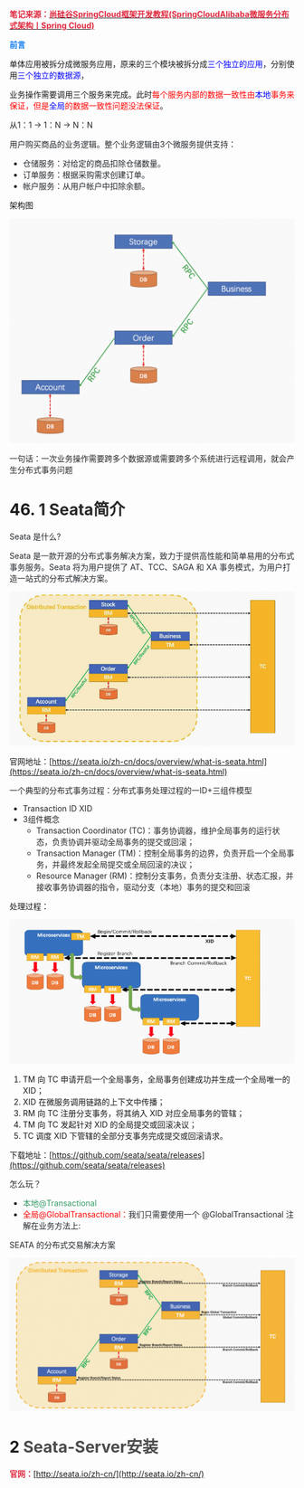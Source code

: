 **<font style="color:#DF2A3F;">笔记来源：</font>**[**<font style="color:#DF2A3F;">尚硅谷SpringCloud框架开发教程(SpringCloudAlibaba微服务分布式架构丨Spring Cloud)</font>**](https://www.bilibili.com/video/BV18E411x7eT/?spm_id_from=333.337.search-card.all.click&vd_source=e8046ccbdc793e09a75eb61fe8e84a30)

**<font style="color:#DF2A3F;"></font>**

**<font style="color:#117CEE;">前言</font>**

单体应用被拆分成微服务应用，原来的三个模块被拆分成<font style="color:#0000ff;">三个独立的应用</font>，分别使用<font style="color:#0000ff;">三个独立的数据源</font>，

业务操作需要调用三个服务来完成。此时<font style="color:#ff0000;">每个服务内部的数据一致性由</font><font style="color:#0000ff;">本地</font><font style="color:#ff0000;">事务来保证，但是</font><font style="color:#0000ff;">全局</font><font style="color:#ff0000;">的数据一致性问题没法保证</font>。

<font style="color:#282828;">从1：1 -> 1：N -> N：N</font>

<font style="color:rgb(36, 41, 46);">用户购买商品的业务逻辑。整个业务逻辑由3个微服务提供支持：</font>

+ <font style="color:rgb(36, 41, 46);">仓储服务：对给定的商品扣除仓储数量。</font>
+ <font style="color:rgb(36, 41, 46);">订单服务：根据采购需求创建订单。</font>
+ <font style="color:rgb(36, 41, 46);">帐户服务：从用户帐户中扣除余额。</font>



架构图

![](images/371.png)

<font style="color:#282828;">一句话：一次业务操作需要跨多个数据源或需要跨多个系统进行远程调用，就会产生分布式事务问题</font>

<font style="color:#282828;"></font>

# 46. <font style="color:#282828;">1 Seata简介</font>
<font style="color:rgb(36, 41, 46);">Seata 是什么?</font>

<font style="color:rgb(36, 41, 46);">Seata 是一款开源的分布式事务解决方案，致力于提供高性能和简单易用的分布式事务服务。Seata 将为用户提供了 AT、TCC、SAGA 和 XA 事务模式，为用户打造一站式的分布式解决方案。</font>

![](images/372.png)

官网地址：[https://seata.io/zh-cn/docs/overview/what-is-seata.html](https://seata.io/zh-cn/docs/overview/what-is-seata.html)



<font style="color:#282828;">一个典型的分布式事务过程：分布式事务处理过程的一ID+三组件模型</font>

+ <font style="color:#282828;">Transaction ID XID</font>
+ <font style="color:#282828;">3组件概念</font>
    - <font style="color:#282828;">Transaction Coordinator (TC)：事务协调器，维护全局事务的运行状态，负责协调并驱动全局事务的提交或回滚；</font>
    - <font style="color:#282828;">Transaction Manager (TM)：控制全局事务的边界，负责开启一个全局事务，并最终发起全局提交或全局回滚的决议；</font>
    - <font style="color:#282828;">Resource Manager (RM)：控制分支事务，负责分支注册、状态汇报，并接收事务协调器的指令，驱动分支（本地）事务的提交和回滚</font>

处理过程：

![](images/373.png)

1. TM 向 TC 申请开启一个全局事务，全局事务创建成功并生成一个全局唯一的 XID；
2. XID 在微服务调用链路的上下文中传播；
3. RM 向 TC 注册分支事务，将其纳入 XID 对应全局事务的管辖；
4. TM 向 TC 发起针对 XID 的全局提交或回滚决议；
5. TC 调度 XID 下管辖的全部分支事务完成提交或回滚请求。

  
下载地址：[https://github.com/seata/seata/releases](https://github.com/seata/seata/releases)

<font style="color:#282828;">怎么玩？</font>

+ <font style="color:#339966;">本地@Transactional</font>
+ <font style="color:#ff0000;">全局@GlobalTransactional：</font><font style="color:rgb(36, 41, 46);">我们只需要使用一个 </font><font style="color:rgb(36, 41, 46);">@GlobalTransactional</font><font style="color:rgb(36, 41, 46);"> 注解在业务方法上:</font>

<font style="color:rgb(36, 41, 46);"></font>

<font style="color:rgb(36, 41, 46);">SEATA 的分布式交易解决方案</font>

![](images/374.png)

# 2 **<font style="color:#4b4b4b;">Seata-Server安装</font>**
**<font style="color:#DF2A3F;">官网：</font>**[http://seata.io/zh-cn/](http://seata.io/zh-cn/)




